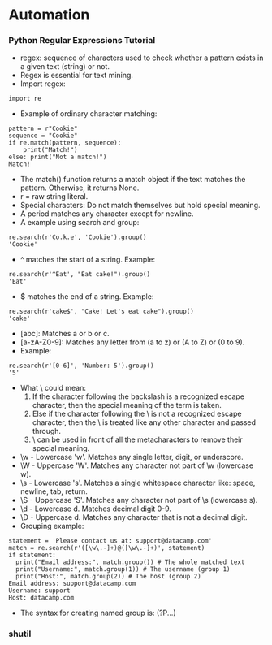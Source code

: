# Automation

### Python Regular Expressions Tutorial

- regex: sequence of characters used to check whether a pattern exists in a given text (string) or not. 
- Regex is essential for text mining.
- Import regex: 
```
import re
```
- Example of ordinary character matching:
```
pattern = r"Cookie"
sequence = "Cookie"
if re.match(pattern, sequence):
    print("Match!")
else: print("Not a match!")
Match!
```
- The match() function returns a match object if the text matches the pattern. Otherwise, it returns None.
- r = raw string literal. 
- Special characters: Do not match themselves but hold special meaning. 
- A period matches any character except for newline. 
- A example using search and group:
```
re.search(r'Co.k.e', 'Cookie').group()
'Cookie'
```
- ^ matches the start of a string. Example:
```
re.search(r'^Eat', "Eat cake!").group()
'Eat'
```
- $ matches the end of a string. Example: 
```
re.search(r'cake$', "Cake! Let's eat cake").group()
'cake'
```
- [abc]: Matches a or b or c.
- [a-zA-Z0-9]: Matches any letter from (a to z) or (A to Z) or (0 to 9).
- Example:
```
re.search(r'[0-6]', 'Number: 5').group()
'5'
```
- What \ could mean:
  1. If the character following the backslash is a recognized escape character, then the special meaning of the term is taken.
  2. Else if the character following the \ is not a recognized escape character, then the \ is treated like any other character and passed through.
  3. \ can be used in front of all the metacharacters to remove their special meaning. 
- \w - Lowercase 'w'. Matches any single letter, digit, or underscore.
- \W - Uppercase 'W'. Matches any character not part of \w (lowercase w).
- \s - Lowercase 's'. Matches a single whitespace character like: space, newline, tab, return.
- \S - Uppercase 'S'. Matches any character not part of \s (lowercase s).
- \d - Lowercase d. Matches decimal digit 0-9.
- \D - Uppercase d. Matches any character that is not a decimal digit.
- Grouping example:
```
statement = 'Please contact us at: support@datacamp.com'
match = re.search(r'([\w\.-]+)@([\w\.-]+)', statement)
if statement:
  print("Email address:", match.group()) # The whole matched text
  print("Username:", match.group(1)) # The username (group 1)
  print("Host:", match.group(2)) # The host (group 2)
Email address: support@datacamp.com
Username: support
Host: datacamp.com
```
- The syntax for creating named group is: (?P<name>...)


### shutil

